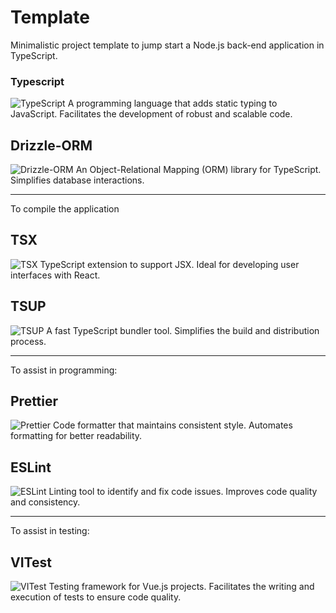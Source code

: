 # Template

Minimalistic project template to jump start a Node.js back-end application in TypeScript.

### Typescript

![TypeScript](https://img.shields.io/badge/-TypeScript-3178C6?logo=typescript&logoColor=white)
A programming language that adds static typing to JavaScript. Facilitates the development of robust and scalable code.

## Drizzle-ORM

![Drizzle-ORM](https://img.shields.io/badge/-Drizzle--ORM-3178C6?logo=typescript&logoColor=white) An Object-Relational Mapping (ORM) library for TypeScript. Simplifies database interactions.

---

To compile the application

## TSX

![TSX](https://img.shields.io/badge/-TSX-3178C6?logo=react&logoColor=white) TypeScript extension to support JSX. Ideal for developing user interfaces with React.

## TSUP

![TSUP](https://img.shields.io/badge/-TSUP-3178C6?logo=typescript&logoColor=white) A fast TypeScript bundler tool. Simplifies the build and distribution process.

---

To assist in programming:

## Prettier

![Prettier](https://img.shields.io/badge/-Prettier-F7B93E?logo=prettier&logoColor=black) Code formatter that maintains consistent style. Automates formatting for better readability.

## ESLint

![ESLint](https://img.shields.io/badge/-ESLint-4B32C3?logo=eslint&logoColor=white) Linting tool to identify and fix code issues. Improves code quality and consistency.

---

To assist in testing:

## VITest

![VITest](https://img.shields.io/badge/-VITest-41B883?logo=vue.js&logoColor=white) Testing framework for Vue.js projects. Facilitates the writing and execution of tests to ensure code quality.

